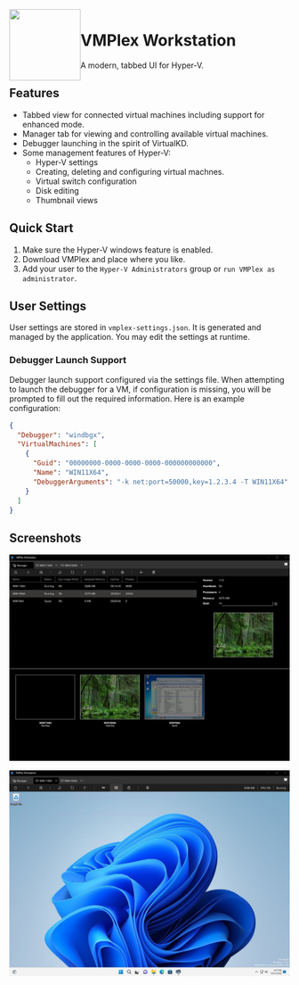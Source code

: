 <img align="left" src="VMPlex/Resources/VMPlex.ico" width="128" height="128"/>

# VMPlex Workstation

A modern, tabbed UI for Hyper-V.

## Features
- Tabbed view for connected virtual machines including support for enhanced mode.
- Manager tab for viewing and controlling available virtual machines.
- Debugger launching in the spirit of VirtualKD.
- Some management features of Hyper-V:
  - Hyper-V settings
  - Creating, deleting and configuring virtual machnes.
  - Virtual switch configuration
  - Disk editing
  - Thumbnail views

## Quick Start
1. Make sure the Hyper-V windows feature is enabled.
2. Download VMPlex and place where you like.
3. Add your user to the `Hyper-V Administrators` group or `run VMPlex as administrator`.

## User Settings 

User settings are stored in `vmplex-settings.json`. It is generated and managed by the application.
You may edit the settings at runtime.

### Debugger Launch Support

Debugger launch support configured via the settings file. When attempting to launch the debugger
for a VM, if configuration is missing, you will be prompted to fill out the required information.
Here is an example configuration:

```json
{
  "Debugger": "windbgx",
  "VirtualMachines": [
    {
      "Guid": "00000000-0000-0000-0000-000000000000",
      "Name": "WIN11X64",
      "DebuggerArguments": "-k net:port=50000,key=1.2.3.4 -T WIN11X64"
    }
  ]
}
```

## Screenshots
![](https://github.com/0xf005ba11/vmplex-ws/blob/assets/Manager.jpg?raw=true "Manager Tab")

![](https://github.com/0xf005ba11/vmplex-ws/blob/assets/Enhanced.jpg?raw=true "Virtual Machine Enhanced Session")

